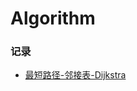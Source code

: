 # Algorithm

### 记录
- [ 最短路径-邻接表-Dijkstra](https://github.com/wangkuiwu/datastructs_and_algorithm/blob/master/source/graph/dijkstra/udg/java/ListUDG.java)


